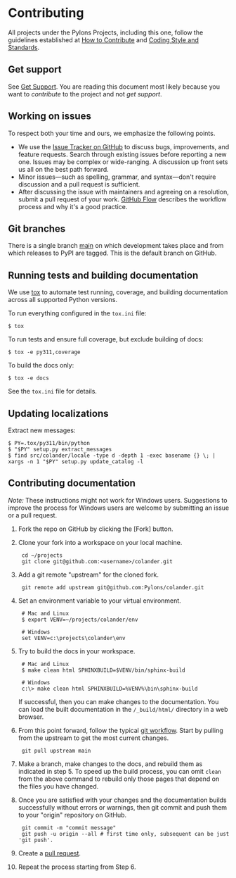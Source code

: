 Contributing
============

All projects under the Pylons Projects, including this one, follow the guidelines established at [How to Contribute](https://pylonsproject.org/community-how-to-contribute.html) and [Coding Style and Standards](https://pylonsproject.org/community-coding-style-standards.html).


Get support
-----------

See [Get Support](https://pylonsproject.org/community-support.html). You are reading this document most likely because you want to *contribute* to the project and not *get support*.


Working on issues
-----------------

To respect both your time and ours, we emphasize the following points.

* We use the [Issue Tracker on GitHub](https://github.com/Pylons/colander/issues) to discuss bugs, improvements, and feature requests. Search through existing issues before reporting a new one. Issues may be complex or wide-ranging. A discussion up front sets us all on the best path forward.
* Minor issues—such as spelling, grammar, and syntax—don't require discussion and a pull request is sufficient.
* After discussing the issue with maintainers and agreeing on a resolution, submit a pull request of your work. [GitHub Flow](https://guides.github.com/introduction/flow/index.html) describes the workflow process and why it's a good practice.


Git branches
------------

There is a single branch [main](https://github.com/Pylons/colander/) on which development takes place and from which releases to PyPI are tagged. This is the default branch on GitHub.


Running tests and building documentation
----------------------------------------

We use [tox](https://tox.readthedocs.io/en/latest/) to automate test running, coverage, and building documentation across all supported Python versions.

To run everything configured in the `tox.ini` file:

    $ tox

To run tests and ensure full coverage, but exclude building of docs:

    $ tox -e py311,coverage

To build the docs only:

    $ tox -e docs

See the `tox.ini` file for details.

Updating localizations
----------------------

Extract new messages:

    $ PY=.tox/py311/bin/python
    $ "$PY" setup.py extract_messages
    $ find src/colander/locale -type d -depth 1 -exec basename {} \; | xargs -n 1 "$PY" setup.py update_catalog -l

Contributing documentation
--------------------------

*Note:* These instructions might not work for Windows users. Suggestions to improve the process for Windows users are welcome by submitting an issue or a pull request.

1.  Fork the repo on GitHub by clicking the [Fork] button.
2.  Clone your fork into a workspace on your local machine.

         cd ~/projects
         git clone git@github.com:<username>/colander.git

3.  Add a git remote "upstream" for the cloned fork.

         git remote add upstream git@github.com:Pylons/colander.git

4.  Set an environment variable to your virtual environment.

         # Mac and Linux
         $ export VENV=~/projects/colander/env

         # Windows
         set VENV=c:\projects\colander\env

5.  Try to build the docs in your workspace.

         # Mac and Linux
         $ make clean html SPHINXBUILD=$VENV/bin/sphinx-build

         # Windows
         c:\> make clean html SPHINXBUILD=%VENV%\bin\sphinx-build

     If successful, then you can make changes to the documentation. You can load the built documentation in the `/_build/html/` directory in a web browser.

6.  From this point forward, follow the typical [git workflow](https://help.github.com/articles/what-is-a-good-git-workflow/). Start by pulling from the upstream to get the most current changes.

         git pull upstream main

7.  Make a branch, make changes to the docs, and rebuild them as indicated in step 5.  To speed up the build process, you can omit `clean` from the above command to rebuild only those pages that depend on the files you have changed.

8.  Once you are satisfied with your changes and the documentation builds successfully without errors or warnings, then git commit and push them to your "origin" repository on GitHub.

         git commit -m "commit message"
         git push -u origin --all # first time only, subsequent can be just 'git push'.

9.  Create a [pull request](https://help.github.com/articles/using-pull-requests/).

10.  Repeat the process starting from Step 6.
